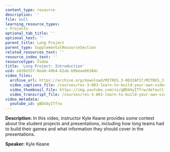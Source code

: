 ```yaml
---
content_type: resource
description: ''
file: null
learning_resource_types:
- Projects
optional_tab_title: ''
optional_text: ''
parent_title: Long Project
parent_type: SupplementalResourceSection
related_resources_text: ''
resource_index_text: ''
resourcetype: Video
title: 'Long Project: Introduction'
uid: e820e55f-0ea0-49b4-62ab-b9beae66384c
video_files:
  archive_url: https://archive.org/download/MITRES.3-003IAP17/MITRES_3-003IAP17_Long_Project_00_300k.mp4
  video_captions_file: /courses/res-3-003-learn-to-build-your-own-videogame-with-the-unity-game-engine-and-microsoft-kinect-january-iap-2017/2ec9c8cb735f566492d3098a00b32397_gBD44yITfrw.vtt
  video_thumbnail_file: https://img.youtube.com/vi/gBD44yITfrw/default.jpg
  video_transcript_file: /courses/res-3-003-learn-to-build-your-own-videogame-with-the-unity-game-engine-and-microsoft-kinect-january-iap-2017/c2c4b5ce237a02d0f0632c09c9c8ee09_gBD44yITfrw.pdf
video_metadata:
  youtube_id: gBD44yITfrw
---
```


**Description:** In this video, instructor Kyle Keane provides some context about the student projects and presentations, including how long teams had to build their games and what information they should cover in the presentations.

**Speaker:** Kyle Keane